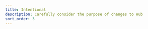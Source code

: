 ```yaml
---
title: Intentional
description: Carefully consider the purpose of changes to Hub
sort_order: 3
---
```

